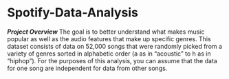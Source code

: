 # Spotify-Data-Analysis
***Project Overview***
The goal is to better understand what makes music popular as well as the audio features that make up specific genres.
This dataset consists of data on 52,000 songs that were randomly picked from a variety of genres sorted in alphabetic order (a as in “acoustic” to h as in “hiphop”). 
For the purposes of this analysis, you can assume that the data for one song are independent for data from other songs.
